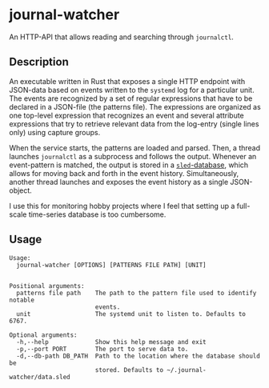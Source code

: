 # journal-watcher
An HTTP-API that allows reading and searching through `journalctl`.

## Description

An executable written in Rust that exposes a single HTTP endpoint with JSON-data based on events written to the `systemd` log for a particular unit. The events are recognized by a set of regular expressions that have to be declared in a JSON-file (the patterns file). The expressions are organized as one top-level expression that recognizes an event and several attribute expressions that try to retrieve relevant data from the log-entry (single lines only) using capture groups.

When the service starts, the patterns are loaded and parsed.
Then, a thread launches `journalctl` as a subprocess and follows the output. Whenever an event-pattern is matched, the output is stored in a [`sled`-database](https://sled.rs/), which allows for moving back and forth in the event history. 
Simultaneously, another thread launches and exposes the event history as a single JSON-object.

I use this for monitoring hobby projects where I feel that setting up a full-scale time-series database is too cumbersome.

## Usage

```
Usage:
  journal-watcher [OPTIONS] [PATTERNS FILE PATH] [UNIT]


Positional arguments:
  patterns file path    The path to the pattern file used to identify notable
                        events.
  unit                  The systemd unit to listen to. Defaults to 6767.

Optional arguments:
  -h,--help             Show this help message and exit
  -p,--port PORT        The port to serve data to.
  -d,--db-path DB_PATH  Path to the location where the database should be
                        stored. Defaults to ~/.journal-watcher/data.sled
```



